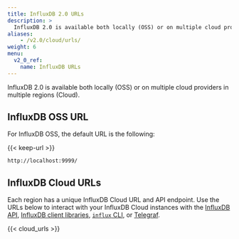 ```yaml
---
title: InfluxDB 2.0 URLs
description: >
  InfluxDB 2.0 is available both locally (OSS) or on multiple cloud providers in multiple regions (Cloud).
aliases:
    - /v2.0/cloud/urls/
weight: 6
menu:
  v2_0_ref:
    name: InfluxDB URLs
---
```


InfluxDB 2.0 is available both locally (OSS) or on multiple cloud providers in multiple regions (Cloud).

## InfluxDB OSS URL

For InfluxDB OSS, the default URL is the following:

{{< keep-url >}}
```
http://localhost:9999/
```

## InfluxDB Cloud URLs

Each region has a unique InfluxDB Cloud URL and API endpoint.
Use the URLs below to interact with your InfluxDB Cloud instances with the
[InfluxDB API](/v2.0/reference/api/), [InfluxDB client libraries](/v2.0/reference/api/client-libraries/),
[`influx` CLI](/v2.0/reference/cli/influx/), or [Telegraf](/v2.0/write-data/use-telegraf/).

{{< cloud_urls >}}
